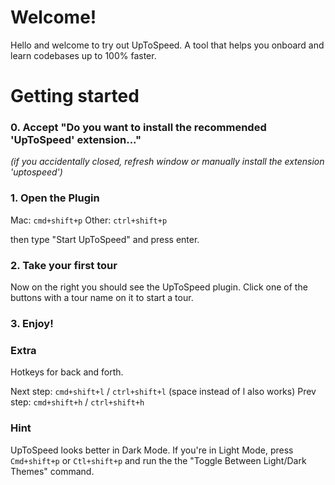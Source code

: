 # Welcome!

Hello and welcome to try out UpToSpeed. 
A tool that helps you onboard and learn codebases up to 100% faster. 

# Getting started

### 0. Accept "Do you want to install the recommended 'UpToSpeed' extension..."
*(if you accidentally closed, refresh window or manually install the extension 'uptospeed')*

### 1. Open the Plugin
Mac: `cmd+shift+p` 
Other: `ctrl+shift+p` 

then type "Start UpToSpeed" and press enter.

### 2. Take your first tour
Now on the right you should see the UpToSpeed plugin.
Click one of the buttons with a tour name on it to start a tour. 

### 3. Enjoy!

### Extra
Hotkeys for back and forth. 

Next step: `cmd+shift+l` / `ctrl+shift+l` (space instead of l also works)
Prev step: `cmd+shift+h` / `ctrl+shift+h`

### Hint

UpToSpeed looks better in Dark Mode. If you're in Light Mode, press `Cmd+shift+p` or `Ctl+shift+p` and run the the "Toggle Between Light/Dark Themes" command.

